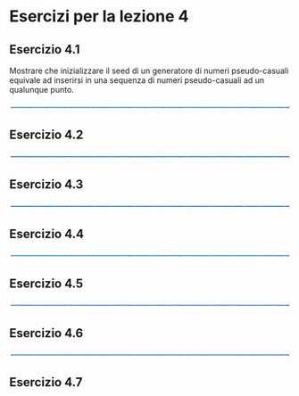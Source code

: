 # Esercizi per la lezione 4

## Esercizio 4.1 

Mostrare che inizializzare il seed di un generatore di numeri pseudo-casuali 
equivale ad inserirsi in una sequenza di numeri pseudo-casuali
ad un qualunque punto.

![linea](../immagini/linea.png)

## Esercizio 4.2 


![linea](../immagini/linea.png)

## Esercizio 4.3

    
![linea](../immagini/linea.png)

## Esercizio 4.4


![linea](../immagini/linea.png)

## Esercizio 4.5


![linea](../immagini/linea.png)

## Esercizio 4.6


![linea](../immagini/linea.png)

## Esercizio 4.7

